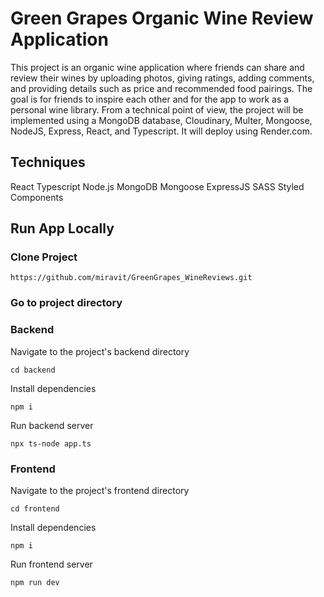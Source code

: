 # Green Grapes Organic Wine Review Application

This project is an organic wine application where friends can share and review their wines by uploading photos, giving ratings, adding comments, and providing details such as price and recommended food pairings. The goal is for friends to inspire each other and for the app to work as a personal wine library. From a technical point of view, the project will be implemented using a MongoDB database, Cloudinary, Multer, Mongoose, NodeJS, Express, React, and Typescript. It will deploy using Render.com.

## Techniques

React
Typescript
Node.js
MongoDB
Mongoose
ExpressJS
SASS
Styled Components

## Run App Locally

### Clone Project

```
https://github.com/miravit/GreenGrapes_WineReviews.git
```

### Go to project directory

### Backend

Navigate to the project's backend directory

```
cd backend
```

Install dependencies

```
npm i
```

Run backend server

```
npx ts-node app.ts
```

### Frontend

Navigate to the project's frontend directory

```
cd frontend
```

Install dependencies

```
npm i
```

Run frontend server

```
npm run dev
```

